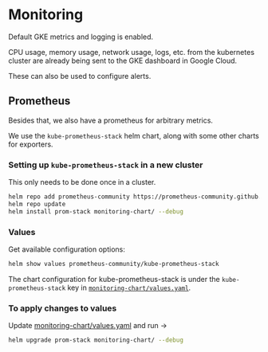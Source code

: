# Monitoring

Default GKE metrics and logging is enabled.

CPU usage, memory usage, network usage, logs, etc. from the kubernetes cluster
are already being sent to the GKE dashboard in Google Cloud.

These can also be used to configure alerts.

## Prometheus

Besides that, we also have a prometheus for arbitrary metrics.

We use the `kube-prometheus-stack` helm chart, along with some other charts for
exporters.

### Setting up `kube-prometheus-stack` in a new cluster

This only needs to be done once in a cluster.

```bash
helm repo add prometheus-community https://prometheus-community.github.io/helm-charts
helm repo update
helm install prom-stack monitoring-chart/ --debug
```

### Values

Get available configuration options:

```bash
helm show values prometheus-community/kube-prometheus-stack
```

The chart configuration for kube-prometheus-stack is under the `kube-prometheus-stack` key
in [`monitoring-chart/values.yaml`](/monitoring-chart/values.yaml).

### To apply changes to values

Update [monitoring-chart/values.yaml](/monitoring-chart/values.yaml) and run ->

```bash
helm upgrade prom-stack monitoring-chart/ --debug
```
